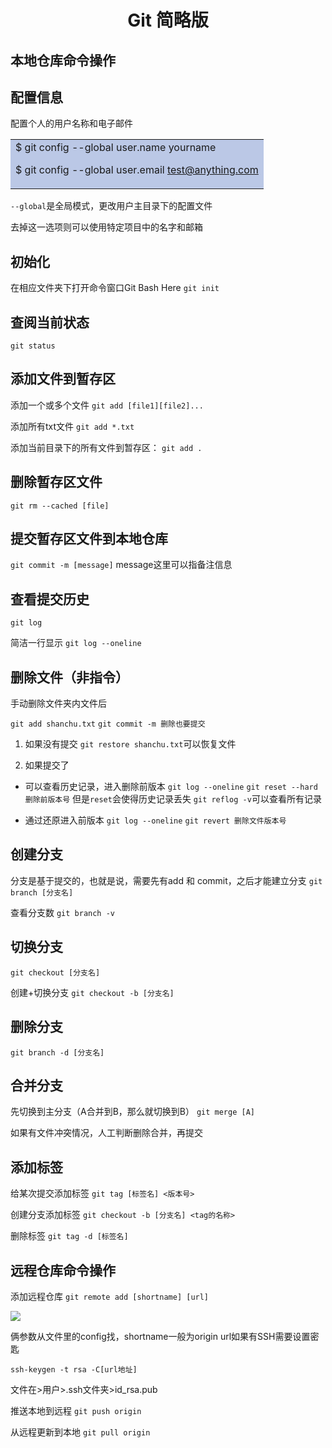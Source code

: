# <center>Git 简略版</center>

## 本地仓库命令操作

## 配置信息

配置个人的用户名称和电子邮件
<table><tr><td bgcolor=BBC8E6>
$ git config --global user.name yourname

$ git config --global user.email test@anything.com
</td></tr></table> 

`--global`是全局模式，更改用户主目录下的配置文件

去掉这一选项则可以使用特定项目中的名字和邮箱

## 初始化

在相应文件夹下打开命令窗口Git Bash Here
`git init`

## 查阅当前状态
`git status`

## 添加文件到暂存区

添加一个或多个文件
`git add [file1][file2]...`

添加所有txt文件
`git add *.txt`

添加当前目录下的所有文件到暂存区： 
`git add .`

## 删除暂存区文件
`git rm --cached [file]`

## 提交暂存区文件到本地仓库

`git commit -m [message]` message这里可以指备注信息

## 查看提交历史

`git log`

简洁一行显示
`git log --oneline`

## 删除文件（非指令）

手动删除文件夹内文件后

`git add shanchu.txt`
`git commit -m 删除也要提交`

1. 如果没有提交
`git restore shanchu.txt`可以恢复文件

2. 如果提交了
- 可以查看历史记录，进入删除前版本
`git log --oneline`
`git reset --hard 删除前版本号`
但是`reset`会使得历史记录丢失
`git reflog -v`可以查看所有记录

- 通过还原进入前版本
`git log --oneline`
`git revert 删除文件版本号`

## 创建分支

分支是基于提交的，也就是说，需要先有add 和 commit，之后才能建立分支
`git branch [分支名]`

查看分支数
`git branch -v`

## 切换分支
`git checkout [分支名]`

创建+切换分支
`git checkout -b [分支名]`

## 删除分支

`git branch -d [分支名]`

## 合并分支
先切换到主分支（A合并到B，那么就切换到B）
`git merge [A]`

如果有文件冲突情况，人工判断删除合并，再提交

## 添加标签

给某次提交添加标签
`git tag [标签名] <版本号>`

创建分支添加标签
`git checkout -b [分支名] <tag的名称>`

删除标签
`git tag -d [标签名]`


## 远程仓库命令操作

添加远程仓库
`git remote add [shortname] [url]`

![](https://notes.sjtu.edu.cn/uploads/upload_01992cf9da3f3abbc55480b19ef2192e.png)

俩参数从文件里的config找，shortname一般为origin
url如果有SSH需要设置密匙

`ssh-keygen -t rsa -C[url地址]`

文件在>用户>.ssh文件夹>id_rsa.pub

推送本地到远程
`git push origin`

从远程更新到本地
`git pull origin`

